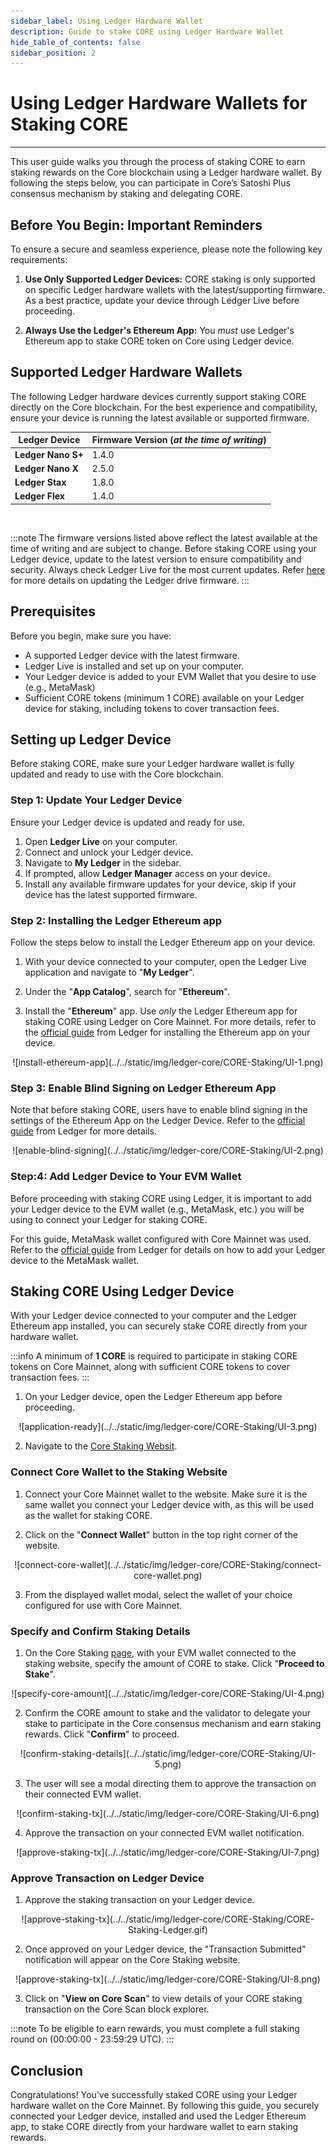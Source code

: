 ```yaml
---
sidebar_label: Using Ledger Hardware Wallet 
description: Guide to stake CORE using Ledger Hardware Wallet 
hide_table_of_contents: false
sidebar_position: 2
---
```


# Using Ledger Hardware Wallets for Staking CORE
---

This user guide walks you through the process of staking CORE to earn staking rewards on the Core blockchain using a Ledger hardware wallet. By following the steps below, you can participate in Core’s Satoshi Plus consensus mechanism by staking and delegating CORE.

## Before You Begin: Important Reminders

To ensure a secure and seamless experience, please note the following key requirements:

1.  **Use Only Supported Ledger Devices:** CORE staking is only supported on specific Ledger hardware wallets with the latest/supporting firmware. As a best practice, update your device through Ledger Live before proceeding.
    
2.  **Always Use the Ledger's Ethereum App:** You _must_ use Ledger's Ethereum app to stake CORE token on Core using Ledger device.

## Supported Ledger Hardware Wallets

The following Ledger hardware devices currently support staking CORE directly on the Core blockchain. For the best experience and compatibility, ensure your device is running the latest available or supported firmware.

| Ledger Device | Firmware Version (*at the time of writing*) |
| ----- | ----- |
| **Ledger Nano S+** | 1.4.0 |
| **Ledger Nano X** | 2.5.0 |
| **Ledger Stax** | 1.8.0 |
| **Ledger Flex** | 1.4.0 |

<br/>

:::note
The firmware versions listed above reflect the latest available at the time of writing and are subject to change. Before staking CORE using your Ledger device, update to the latest version to ensure compatibility and security. Always check Ledger Live for the most current updates. Refer [here](https://support.ledger.com/article/8458939792669-zd) for more details on updating the Ledger drive firmware.
:::

## Prerequisites

Before you begin, make sure you have:

-   A supported Ledger device with the latest firmware.
-   Ledger Live is installed and set up on your computer.
-   Your Ledger device is added to your EVM Wallet that you desire to use (e.g., MetaMask)
-   Sufficient CORE tokens (minimum 1 CORE) available on your Ledger device for staking, including tokens to cover transaction fees. 

## Setting up Ledger Device

Before staking CORE, make sure your Ledger hardware wallet is fully updated and ready to use with the Core blockchain.

### Step 1: Update Your Ledger Device

Ensure your Ledger device is updated and ready for use.

1.  Open **Ledger Live** on your computer.
2.  Connect and unlock your Ledger device.
3.  Navigate to **My Ledger** in the sidebar.
4.  If prompted, allow **Ledger Manager** access on your device.
5.  Install any available firmware updates for your device, skip if your device has the latest supported firmware.
    
### Step 2: Installing the Ledger Ethereum app

Follow the steps below to install the Ledger Ethereum app on your device.

1.  With your device connected to your computer, open the Ledger Live application and navigate to "**My Ledger**".
    
2.  Under the "**App Catalog**", search for "**Ethereum**".
    
3.  Install the "**Ethereum**" app. Use _only_ the Ledger Ethereum app for staking CORE using Ledger on Core Mainnet. For more details, refer to the [official guide](https://support.ledger.com/article/360009576554-zd) from Ledger for installing the Ethereum app on your device.

<p align="center">
![install-ethereum-app](../../static/img/ledger-core/CORE-Staking/UI-1.png)
</p> 

### Step 3: Enable Blind Signing on Ledger Ethereum App

Note that before staking CORE, users have to enable blind signing in the settings of the Ethereum App on the Ledger Device. Refer to the [official guide](https://support.ledger.com/article/4405481324433-zd) from Ledger for more details.

<p align="center">
![enable-blind-signing](../../static/img/ledger-core/CORE-Staking/UI-2.png)
</p>

### Step:4: Add Ledger Device to Your EVM Wallet

Before proceeding with staking CORE using Ledger, it is important to add your Ledger device to the EVM wallet (e.g., MetaMask, etc.) you will be using to connect your Ledger for staking CORE.

For this guide, MetaMask wallet configured with Core Mainnet was used. Refer to the [official guide](https://support.ledger.com/article/4404366864657-zd) from Ledger for details on how to add your Ledger device to the MetaMask wallet.

## Staking CORE Using Ledger Device

With your Ledger device connected to your computer and the Ledger Ethereum app installed, you can securely stake CORE directly from your hardware wallet.

:::info
A minimum of **1 CORE** is required to participate in staking CORE tokens on Core Mainnet, along with sufficient CORE tokens to cover transaction fees.
:::

1.  On your Ledger device, open the Ledger Ethereum app before proceeding.

<p align="center">
![application-ready](../../static/img/ledger-core/CORE-Staking/UI-3.png)
</p>

2.  Navigate to the [Core Staking Websit](https://stake.coredao.org/staking).    

### Connect Core Wallet to the Staking Website

1.  Connect your Core Mainnet wallet to the website. Make sure it is the same wallet you connect your Ledger device with, as this will be used as the wallet for staking CORE.
    
2.  Click on the "**Connect Wallet**" button in the top right corner of the website.
    
<p align="center">
![connect-core-wallet](../../static/img/ledger-core/CORE-Staking/connect-core-wallet.png)
</p>

3.  From the displayed wallet modal, select the wallet of your choice configured for use with Core Mainnet.
    

### Specify and Confirm Staking Details

1.  On the Core Staking [page](https://stake.coredao.org/staking), with your EVM wallet connected to the staking website, specify the amount of CORE to stake. Click "**Proceed to Stake**". 
    
<p align="center" style={{zoom:"60%"}}>
![specify-core-amount](../../static/img/ledger-core/CORE-Staking/UI-4.png)
</p> 

2.  Confirm the CORE amount to stake and the validator to delegate your stake to participate in the Core consensus mechanism and earn staking rewards. Click "**Confirm**" to proceed.
    
<p align="center" style={{zoom:"60%"}}>
![confirm-staking-details](../../static/img/ledger-core/CORE-Staking/UI-5.png)
</p>   

3.  The user will see a modal directing them to approve the transaction on their connected EVM wallet.

<p align="center" style={{zoom:"60%"}}>
![confirm-staking-tx](../../static/img/ledger-core/CORE-Staking/UI-6.png)
</p>  

4. Approve the transaction on your connected EVM wallet notification.

<p align="center" style={{zoom:"70%"}}>
![approve-staking-tx](../../static/img/ledger-core/CORE-Staking/UI-7.png)
</p>

### Approve Transaction on Ledger Device

1.  Approve the staking transaction on your Ledger device.

<p align="center">
![approve-staking-tx](../../static/img/ledger-core/CORE-Staking/CORE-Staking-Ledger.gif)
</p>

2.  Once approved on your Ledger device, the "Transaction Submitted" notification will appear on the Core Staking website.
    
<p align="center" style={{zoom:"80%"}}>
![approve-staking-tx](../../static/img/ledger-core/CORE-Staking/UI-8.png)
</p>

  
3.  Click on "**View on Core Scan**" to view details of your CORE staking transaction on the Core Scan block explorer.

:::note
To be eligible to earn rewards, you must complete a full staking round on (00:00:00 - 23:59:29 UTC).
:::

## Conclusion

Congratulations! You’ve successfully staked CORE using your Ledger hardware wallet on the Core Mainnet. By following this guide, you securely connected your Ledger device, installed and used the Ledger Ethereum app, to stake CORE directly from your hardware wallet to earn staking rewards.

